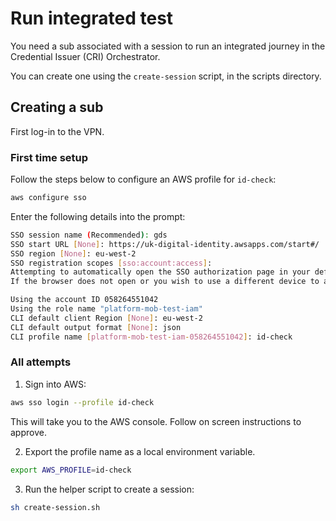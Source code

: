  # Run integrated test

You need a sub associated with a session to run an integrated journey in the Credential Issuer (CRI) Orchestrator.

You can create one using the `create-session` script, in the scripts directory.

## Creating a sub

First log-in to the VPN.

### First time setup

Follow the steps below to configure an AWS profile for `id-check`:

```bash
aws configure sso
```

Enter the following details into the prompt:

```bash
SSO session name (Recommended): gds
SSO start URL [None]: https://uk-digital-identity.awsapps.com/start#/
SSO region [None]: eu-west-2
SSO registration scopes [sso:account:access]:
Attempting to automatically open the SSO authorization page in your default browser.
If the browser does not open or you wish to use a different device to authorize this request, open the following URL:

Using the account ID 058264551042
Using the role name "platform-mob-test-iam"
CLI default client Region [None]: eu-west-2
CLI default output format [None]: json
CLI profile name [platform-mob-test-iam-058264551042]: id-check
```

### All attempts

1. Sign into AWS:

```bash
aws sso login --profile id-check
```

This will take you to the AWS console.
Follow on screen instructions to approve.

2. Export the profile name as a local environment variable.

```bash
export AWS_PROFILE=id-check
```

3. Run the helper script to create a session:

```bash
sh create-session.sh
```
